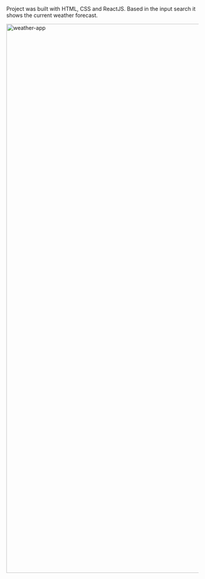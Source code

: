 Project was built with HTML, CSS and ReactJS.
Based in the input search it shows the current weather forecast.

<img width="1440" alt="weather-app" src="https://github.com/EronaIslami/React-weather-app/assets/132479567/b2e8ca7d-6e32-4bc7-8acd-5eecc6e32245">

